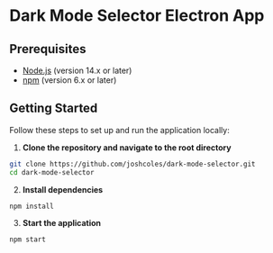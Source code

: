 # Dark Mode Selector Electron App

## Prerequisites

- [Node.js](https://nodejs.org/) (version 14.x or later)
- [npm](https://www.npmjs.com/) (version 6.x or later)

## Getting Started

Follow these steps to set up and run the application locally:

1. **Clone the repository and navigate to the root directory**

```sh
git clone https://github.com/joshcoles/dark-mode-selector.git
cd dark-mode-selector
```

2. **Install dependencies**

```sh
npm install
```

3. **Start the application**

```sh
npm start
```
